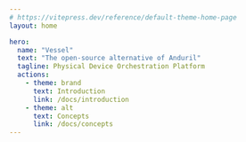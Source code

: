 ```yaml
---
# https://vitepress.dev/reference/default-theme-home-page
layout: home

hero:
  name: "Vessel"
  text: "The open-source alternative of Anduril"
  tagline: Physical Device Orchestration Platform
  actions:
    - theme: brand
      text: Introduction
      link: /docs/introduction
    - theme: alt
      text: Concepts
      link: /docs/concepts
---
```

